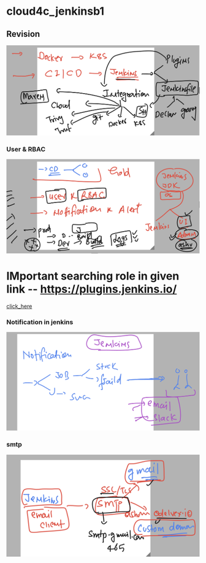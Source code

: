 # cloud4c_jenkinsb1

## Revision 

<img src="rev.png">

### User & RBAC 

<img src="user.png">

# IMportant searching role in given link  -- https://plugins.jenkins.io/

[click_here](https://plugins.jenkins.io/)

### Notification in jenkins 

<img src="alert.png">

### smtp 

<img src="smtp.png">


